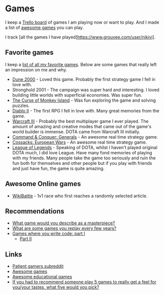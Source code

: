 # Games

I keep a [Trello board](https://trello.com/b/EekGabpj) of games I am playing now or want to play. And I made a list of [awesome games](https://github.com/learn-anything/games#readme) you can play.

I track [all the games I have played[https://www.grouvee.com/user/nikivi].

## Favorite games

I keep a [list of all my favorite games](https://www.grouvee.com/user/nikivi/shelves/53363-favorite/). Below are some games that really left an impression on me and why.

- [Dune 2000](http://en.wikipedia.org/wiki/Dune_2000) - Loved this game. Probably the first strategy game I fell in love with.
- Stronghold 2001 - The campaign was super hard and interesting. I loved building little worlds with superficial economies. Was super fun.
- [The Curse of Monkey Island](http://en.wikipedia.org/wiki/The_Curse_of_Monkey_Island) - Was fun exploring the game and solving puzzles.
- [Diablo II](http://en.wikipedia.org/wiki/Diablo_II) - The first RPG I fell in love with. Many great memories from the game.
- [Warcraft III](http://en.wikipedia.org/wiki/Warcraft_III:_Reign_of_Chaos) - Probably the best multiplayer game I ever played. The amount of amazing and creative modes that came out of the game's world builder is immense. DOTA came from Warcraft III initially.
- [Command & Conquer: Generals](http://en.wikipedia.org/wiki/Command_%26_Conquer:_Generals) - An awesome real time strategy game.
- [Cossacks: European Wars](http://en.wikipedia.org/wiki/Cossacks:_European_Wars) - An awesome real time strategy game.
- [League of Legends](http://en.wikipedia.org/wiki/League_of_Legends) - Speaking of DOTA, whilst I haven't played original DOTA much, I did love League. Have many fond memories of playing with my friends. Many people take the game too seriously and ruin the fun both for themselves and other people but if you play with friends and just have fun, the game is quite amazing.

## Awesome Online games

- [WikiBattle](https://wikibattle.me/) - 1v1 race who first reaches a randomly selected article.

## Recommendations

- [What game would you describe as a masterpiece?](https://www.reddit.com/r/patientgamers/comments/7629r3/what_game_would_you_describe_as_a_masterpiece/)
- [What are some games you replay every few years?](https://www.reddit.com/r/patientgamers/comments/85laqu/what_are_some_games_you_replay_every_few_years/)
- [Games where you write code: part I](https://habrahabr.ru/company/mailru/blog/328806/)
  - [Part II](https://habrahabr.ru/company/mailru/blog/349546/)

## Links

- [Patient gamers subreddit](https://www.reddit.com/r/patientgamers/)
- [Awesome games](https://github.com/leereilly/games#readme)
- [Awesome educational games](https://github.com/yrgo/awesome-eg#readme)
- [If you had to recommend someone play 5 games to really get a feel for you/your tastes, what five would you pick?](https://twitter.com/jasonthinks/status/1036687671043579905)
